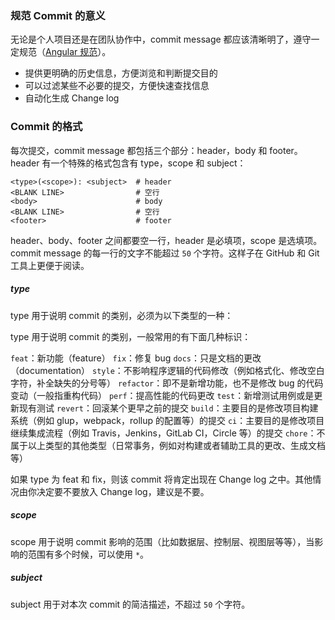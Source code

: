 ### 规范 Commit 的意义

无论是个人项目还是在团队协作中，commit message 都应该清晰明了，遵守一定规范（[Angular 规范](https://github.com/angular/angular.js/blob/master/DEVELOPERS.md#commits)）。

- 提供更明确的历史信息，方便浏览和判断提交目的
- 可以过滤某些不必要的提交，方便快速查找信息
- 自动化生成 Change log

### Commit 的格式

每次提交，commit message 都包括三个部分：header，body 和 footer。header 有一个特殊的格式包含有 type，scope 和 subject：

```
<type>(<scope>): <subject>  # header
<BLANK LINE>                # 空行
<body>                      # body
<BLANK LINE>                # 空行
<footer>                    # footer
```

header、body、footer 之间都要空一行，header 是必填项，scope 是选填项。commit message 的每一行的文字不能超过 `50` 个字符。这样子在 GitHub 和 Git 工具上更便于阅读。

##### type

type 用于说明 commit 的类别，必须为以下类型的一种：

type 用于说明 commit 的类别，一般常用的有下面几种标识：

`feat`：新功能（feature）
`fix`：修复 bug
`docs`：只是文档的更改（documentation）
`style`：不影响程序逻辑的代码修改（例如格式化、修改空白字符，补全缺失的分号等）
`refactor`：即不是新增功能，也不是修改 bug 的代码变动（一般指重构代码）
`perf`：提高性能的代码更改
`test`：新增测试用例或是更新现有测试
`revert`：回滚某个更早之前的提交
`build`：主要目的是修改项目构建系统（例如 glup，webpack，rollup 的配置等）的提交
`ci`：主要目的是修改项目继续集成流程（例如 Travis，Jenkins，GitLab CI，Circle 等）的提交
`chore`：不属于以上类型的其他类型（日常事务，例如对构建或者辅助工具的更改、生成文档等）

如果 type 为 feat 和 fix，则该 commit 将肯定出现在 Change log 之中。其他情况由你决定要不要放入 Change log，建议是不要。

##### scope

scope 用于说明 commit 影响的范围（比如数据层、控制层、视图层等等），当影响的范围有多个时候，可以使用 `*`。

##### subject

subject 用于对本次 commit 的简洁描述，不超过 `50` 个字符。
